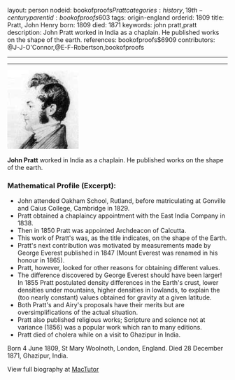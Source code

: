 layout: person
nodeid: bookofproofs$Pratt
categories: history,19th-century
parentid: bookofproofs$603
tags: origin-england
orderid: 1809
title: Pratt, John Henry
born: 1809
died: 1871
keywords: john pratt,pratt
description: John Pratt worked in India as a chaplain. He published works on the shape of the earth.
references: bookofproofs$6909
contributors: @J-J-O'Connor,@E-F-Robertson,bookofproofs

---



---

![Pratt.jpg](https://github.com/bookofproofs/bookofproofs.github.io/blob/main/_sources/_assets/images/portraits/Pratt.jpg?raw=true)

**John Pratt** worked in India as a chaplain. He published works on the shape of the earth.

### Mathematical Profile (Excerpt):
* John attended Oakham School, Rutland, before matriculating at Gonville and Caius College, Cambridge in 1829.
* Pratt obtained a chaplaincy appointment with the East India Company in 1838.
* Then in 1850 Pratt was appointed Archdeacon of Calcutta.
* This work of Pratt's was, as the title indicates, on the shape of the Earth.
* Pratt's next contribution was motivated by measurements made by George Everest published in 1847 (Mount Everest was renamed in his honour in 1865).
* Pratt, however, looked for other reasons for obtaining different values.
* The difference discovered by George Everest should have been larger! In 1855 Pratt postulated density differences in the Earth's crust, lower densities under mountains, higher densities in lowlands, to explain the (too nearly constant) values obtained for gravity at a given latitude.
* Both Pratt's and Airy's proposals have their merits but are oversimplifications of the actual situation.
* Pratt also published religious works; Scripture and science not at variance (1856) was a popular work which ran to many editions.
* Pratt died of cholera while on a visit to Ghazipur in India.

Born 4 June 1809, St Mary Woolnoth, London, England. Died 28 December 1871, Ghazipur, India.

View full biography at [MacTutor](https://mathshistory.st-andrews.ac.uk/Biographies/Pratt/)
